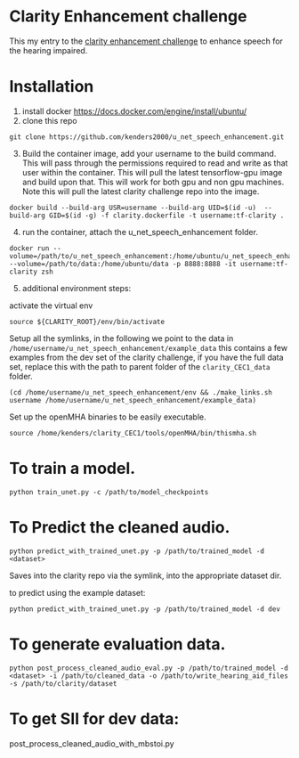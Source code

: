 # Clarity Enhancement challenge

This my entry to the [clarity enhancement challenge](https://github.com/claritychallenge/clarity_CEC1/) to enhance speech for the hearing impaired.

# Installation
1) install docker
  https://docs.docker.com/engine/install/ubuntu/
2) clone this repo
  ```bash:
  git clone https://github.com/kenders2000/u_net_speech_enhancement.git
  ```
3) Build the container image, add your username to the build command. This will
  pass through the permissions required to read and write as that user within
  the container. This will pull the latest tensorflow-gpu image and build upon
  that. This will work for both gpu and non gpu machines. Note this will pull the
  latest clarity  challenge repo into the image.
  ```bash:
  docker build --build-arg USR=username --build-arg UID=$(id -u)  --build-arg GID=$(id -g) -f clarity.dockerfile -t username:tf-clarity .
  ```

4) run the container, attach the u_net_speech_enhancement folder.
  ```bash:
  docker run --volume=/path/to/u_net_speech_enhancement:/home/ubuntu/u_net_speech_enhancement --volume=/path/to/data:/home/ubuntu/data -p 8888:8888 -it username:tf-clarity zsh
  ```

5) additional environment steps:

  activate the virtual env
  ```bash:
  source ${CLARITY_ROOT}/env/bin/activate
  ```

  Setup all the symlinks,  in the following we point to the data in
  `/home/username/u_net_speech_enhancement/example_data` this contains a few examples
  from the dev set of the clarity challenge, if you have the full data set, replace
  this with the path to parent folder of the `clarity_CEC1_data` folder.
  ```bash:
  (cd /home/username/u_net_speech_enhancement/env && ./make_links.sh username /home/username/u_net_speech_enhancement/example_data)
  ```

  Set up the openMHA binaries to be easily executable.
  ```bash:
  source /home/kenders/clarity_CEC1/tools/openMHA/bin/thismha.sh
  ```

# To train a model.
`python train_unet.py -c /path/to/model_checkpoints`

# To Predict the cleaned audio.
`python predict_with_trained_unet.py -p /path/to/trained_model -d <dataset>`

Saves into the clarity repo via the symlink, into the appropriate dataset dir.

to predict using the example dataset:

`python predict_with_trained_unet.py -p /path/to/trained_model -d dev`

# To generate evaluation data.
`python post_process_cleaned_audio_eval.py -p /path/to/trained_model -d <dataset> -i /path/to/cleaned_data -o /path/to/write_hearing_aid_files -s /path/to/clarity/dataset`

# To get SII for dev data:
post_process_cleaned_audio_with_mbstoi.py
